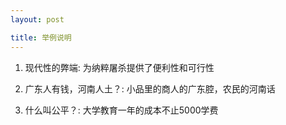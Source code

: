 ```yaml
---
layout: post

title: 举例说明
---
```


1. 现代性的弊端: 为纳粹屠杀提供了便利性和可行性

2. 广东人有钱，河南人土？: 小品里的商人的广东腔，农民的河南话

3. 什么叫公平？: 大学教育一年的成本不止5000学费
